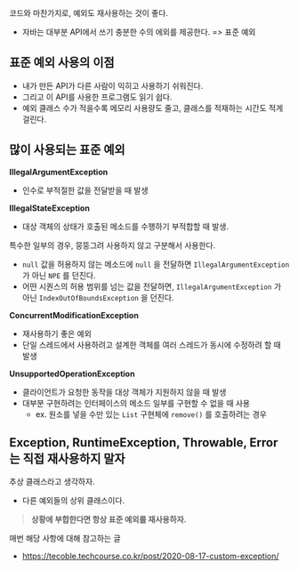 코드와 마찬가지로, 예외도 재사용하는 것이 좋다.
- 자바는 대부분 API에서 쓰기 충분한 수의 에외를 제공한다. => 표준 예외

## 표준 예외 사용의 이점
- 내가 만든 API가 다른 사람이 익히고 사용하기 쉬워진다.
- 그리고 이 API를 사용한 프로그램도 읽기 쉽다.
- 예외 클래스 수가 적을수록 메모리 사용량도 줄고, 클래스를 적재하는 시간도 적게 걸린다.

## 많이 사용되는 표준 예외
**IllegalArgumentException**
- 인수로 부적절한 값을 전달받을 때 발생

**IllegalStateException**
- 대상 객체의 상태가 호출된 메소드를 수행하기 부적합할 때 발생.

특수한 일부의 경우, 뭉뚱그려 사용하지 않고 구분해서 사용한다.
- `null` 값을 허용하지 않는 메소드에 `null` 을 전달하면 `IllegalArgumentException` 가 아닌 `NPE` 를 던진다.
- 어떤 시퀀스의 허용 범위를 넘는 값을 전달하면, `IllegalArgumentException` 가 아닌 `IndexOutOfBoundsException` 을 던진다.

**ConcurrentModificationException**
- 재사용하기 좋은 예외
- 단일 스레드에서 사용하려고 설계한 객체를 여러 스레드가 동시에 수정하려 할 때 발생

**UnsupportedOperationException**
- 클라이언트가 요청한 동작을 대상 객체가 지원하지 않을 때 발생
- 대부분 구현하려는 인터페이스의 메소드 일부를 구현할 수 없을 때 사용
  - ex. 원소를 넣을 수만 있는 `List` 구현체에 `remove()` 를 호출하려는 경우
 
## Exception, RuntimeException, Throwable, Error 는 직접 재사용하지 말자
추상 클래스라고 생각하자.
- 다른 예외들의 상위 클래스이다.

> **상황에 부합한다면 항상 표준 예외를 재사용하자.**

매번 해당 사항에 대해 참고하는 글
- https://tecoble.techcourse.co.kr/post/2020-08-17-custom-exception/
